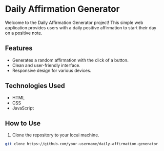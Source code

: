 # Daily Affirmation Generator

Welcome to the Daily Affirmation Generator project! This simple web application provides users with a daily positive affirmation to start their day on a positive note.

## Features

- Generates a random affirmation with the click of a button.
- Clean and user-friendly interface.
- Responsive design for various devices.

## Technologies Used

- HTML
- CSS
- JavaScript

## How to Use

1. Clone the repository to your local machine.

```bash
git clone https://github.com/your-username/daily-affirmation-generator.git
